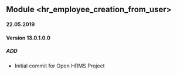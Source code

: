 ## Module <hr_employee_creation_from_user>

#### 22.05.2019
#### Version 13.0.1.0.0
##### ADD
- Initial commit for Open HRMS Project
